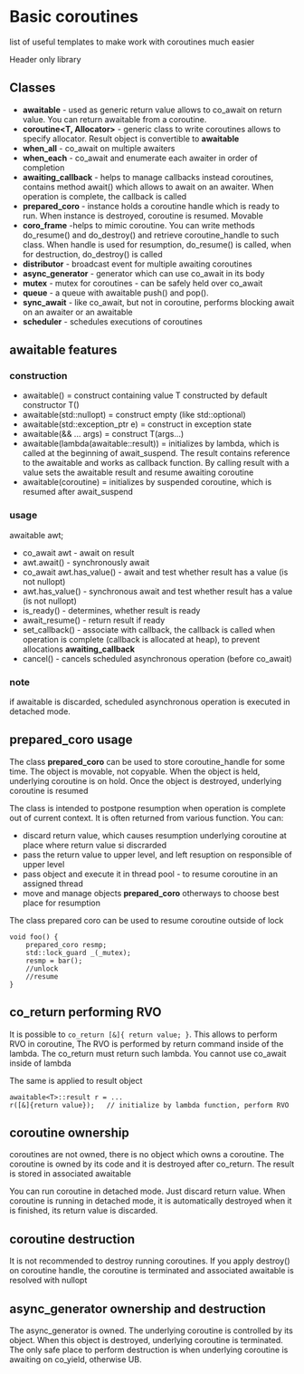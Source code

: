 # Basic coroutines

list of useful templates to make work with coroutines much easier

Header only library

## Classes

* **awaitable<T>** - used as generic return value allows to co_await on return value. You can return awaitable<T> from a coroutine.
* **coroutine<T, Allocator>** - generic class to write coroutines allows to specify allocator. Result object is convertible to **awaitable<T>**
* **when_all** - co_await on multiple awaiters
* **when_each** - co_await and enumerate each awaiter in order of completion
* **awaiting_callback** - helps to manage callbacks instead coroutines, contains method await() which allows to await on an awaiter. When operation is complete, the callback is called
* **prepared_coro** - instance holds a coroutine handle which is ready to run. When instance is destroyed, coroutine is resumed. Movable
* **coro_frame** -helps to mimic coroutine. You can write methods do_resume() and do_destroy() and retrieve coroutine_handle to such class. When handle is used for resumption, do_resume() is called, when for destruction, do_destroy() is called
* **distributor** - broadcast event for multiple awaiting coroutines
* **async_generator** - generator which can use co_await in its body
* **mutex** - mutex for coroutines - can be safely held over co_await
* **queue** - a queue with awaitable push() and pop(). 
* **sync_await** - like co_await, but not in coroutine, performs blocking await on an awaiter or an awaitable
* **scheduler** - schedules executions of coroutines

## awaitable features

### construction

* awaitable<T>() = construct containing value T constructed by default constructor T()
* awaitable<T>(std::nullopt) = construct empty (like std::optional)
* awaitable<T>(std::exception_ptr e) = construct in exception state
* awaitable<T>(&& ... args) = construct T(args...)
* awaitable<T>(lambda(awaitable<T>::result)) = initializes by lambda, which is called at the beginning of await_suspend. The result contains reference to the awaitable and works as callback function. By calling result with a value sets the awaitable result and resume awaiting coroutine
* awaitable<T>(coroutine<T>) = initializes by suspended coroutine, which is resumed after await_suspend

### usage

awaitable<T> awt;

* co_await awt - await on result
* awt.await() - synchronously await
* co_await awt.has_value() - await and test whether result has a value (is not nullopt)
* awt.has_value() - synchronous await and test whether result has a value (is not nullopt)
* is_ready() - determines, whether result is ready
* await_resume() - return result if ready
* set_callback() - associate with callback, the callback is called when operation is complete (callback is allocated at heap), to prevent allocations **awaiting_callback** 
* cancel() - cancels scheduled asynchronous operation (before co_await)

### note

if awaitable is discarded, scheduled asynchronous operation is executed in detached mode.

## prepared_coro usage

The class **prepared_coro** can be used to store coroutine_handle for some time. The object is movable, not copyable. When the object is held, underlying coroutine is on hold. Once the object is destroyed, underlying coroutine is resumed

The class is intended to postpone resumption when operation is complete out of current context. It is often returned from various function. You
can:
  * discard return value, which causes resumption underlying coroutine at place where return value si discrarded
  * pass the return value to upper level, and left resuption on responsible of upper level
  * pass object and execute it in thread pool - to resume coroutine in an assigned thread
  * move and manage objects **prepared_coro** otherways to choose best place for resumption


The class prepared coro can be used to resume coroutine outside of lock

```
void foo() {
    prepared_coro resmp;
    std::lock_guard _(_mutex);
    resmp = bar();
    //unlock
    //resume
}
```

## co_return performing RVO

It is possible to `co_return [&]{ return value; }`. This allows to perform RVO in coroutine, The RVO is performed by return command inside of the lambda. The co_return must return such lambda. You cannot use co_await inside of lambda

The same is applied to result object

```
awaitable<T>::result r = ...
r([&]{return value});   // initialize by lambda function, perform RVO
```

## coroutine ownership

coroutines are not owned, there is no object which owns a coroutine. The coroutine is owned by its code and it is destroyed after co_return. The result is stored in associated awaitable

You can run coroutine in detached mode. Just discard return value. When coroutine is running in detached mode, it is automatically destroyed when
it is finished, its return value is discarded.

## coroutine destruction

It is not recommended to destroy running coroutines. If you apply destroy() on coroutine handle, the coroutine is terminated and associated
awaitable is resolved with nullopt

## async_generator ownership and destruction

The async_generator is owned. The underlying coroutine is controlled by its object. When this object is destroyed, underlying coroutine is terminated.
The only safe place to perform destruction is when underlying coroutine is awaiting on co_yield, otherwise UB.


